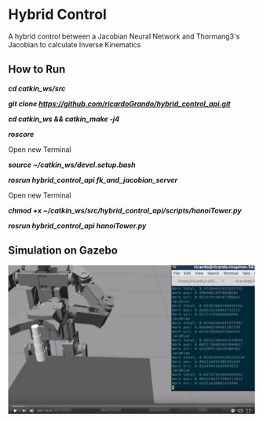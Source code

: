 # Hybrid Control

A hybrid control between a Jacobian Neural Network and Thormang3's Jacobian to calculate Inverse Kinematics

## How to Run

***cd catkin_ws/src***

***git clone https://github.com/ricardoGrando/hybrid_control_api.git***   

***cd catkin_ws && catkin_make -j4***   

***roscore*** 

Open new Terminal

***source ~/catkin_ws/devel.setup.bash***  

***rosrun hybrid_control_api fk_and_jacobian_server***  

Open new Terminal

***chmod +x ~/catkin_ws/src/hybrid_control_api/scripts/hanoiTower.py***  

***rosrun hybrid_control_api hanoiTower.py***  

## Simulation on Gazebo

[![Watch the video](https://github.com/ricardoGrando/hybrid_control_api/blob/master/git_data/video.png)](https://www.youtube.com/watch?v=fLpN4AC5rEA)

